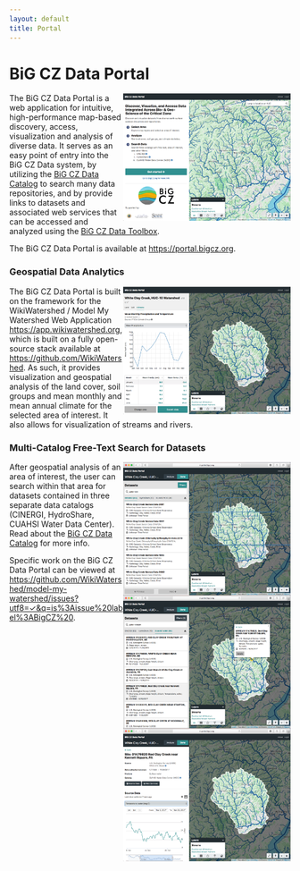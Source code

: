 ```yaml
---
layout: default
title: Portal
---
```


# BiG CZ Data Portal

<img src="https://github.com/BiG-CZ/bigcz.org/blob/master/assets/img/BiGCZDataPortal-Screenshot1-Home.png?raw=true" align="right" width="300">

The BiG CZ Data Portal is a web application for intuitive, high-performance map-based discovery, access, visualization and analysis of diverse data. It serves as an easy point of entry into the BiG CZ Data system, by utilizing the [BiG CZ Data Catalog](http://bigcz.org/catalog/) to search many data repositories, and by provide links to datasets and associated web services that can be accessed and analyzed using the [BiG CZ Data Toolbox](http://bigcz.org/toolbox/).

The BiG CZ Data Portal is available at <https://portal.bigcz.org>.

### Geospatial Data Analytics

<img src="https://github.com/BiG-CZ/bigcz.org/blob/master/assets/img/BiGCZDataPortal-Screenshot2-AreaAnalyze.png?raw=true" align="right" width="300">

The BiG CZ Data Portal is built on the framework for the WikiWatershed / Model My Watershed Web Application <https://app.wikiwatershed.org>, which is built on a fully open-source stack available at <https://github.com/WikiWatershed>. As such, it provides visualization and geospatial analysis of the land cover, soil groups and mean monthly and mean annual climate for the selected area of interest. It also allows for visualization of streams and rivers.

 ### Multi-Catalog Free-Text Search for Datasets
 
<img src="https://github.com/BiG-CZ/bigcz.org/blob/master/assets/img/BiGCZDataPortal-Screenshot3-CINERGI.png?raw=true" align="right" width="300">

After geospatial analysis of an area of interest, the user can search within that area for datasets contained in three separate data catalogs (CINERGI, HydroShare,  CUAHSI Water Data Center). Read about the [BiG CZ Data Catalog](http://bigcz.org/catalog/) for more info.

<img src="https://github.com/BiG-CZ/bigcz.org/blob/master/assets/img/BiGCZDataPortal-Screenshot4-WDC-List.png?raw=true" align="right" width="300">

Specific work on the BiG CZ Data Portal can be viewed at <https://github.com/WikiWatershed/model-my-watershed/issues?utf8=✓&q=is%3Aissue%20label%3ABigCZ%20>.

<img src="https://github.com/BiG-CZ/bigcz.org/blob/master/assets/img/BiGCZDataPortal-Screenshot5-WDC-Detail.png?raw=true" align="right" width="300">
